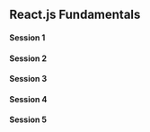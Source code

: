 ## React.js Fundamentals

#### Session 1

#### Session 2

#### Session 3

#### Session 4

#### Session 5
